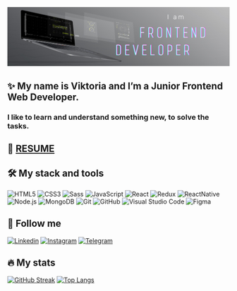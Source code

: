 ![Header](https://github.com/avviktoria/avviktoria/blob/main/assets/header.png)

## :sparkles: My name is Viktoria and I’m a Junior Frontend Web Developer.

### I like to learn and understand something new, to solve the tasks.

## :page_facing_up: [RESUME](https://avviktoria.github.io/rsschool-cv/)

## :hammer_and_wrench: My stack and tools

![HTML5](https://img.shields.io/static/v1?style=for-the-badge&message=HTML5&color=E34F26&logo=HTML5&logoColor=FFFFFF&label=)
![CSS3](https://img.shields.io/static/v1?style=for-the-badge&message=CSS3&color=1572B6&logo=CSS3&logoColor=FFFFFF&label=)
![Sass](https://img.shields.io/static/v1?style=for-the-badge&message=Sass&color=CC6699&logo=Sass&logoColor=FFFFFF&label=)
![JavaScript](https://img.shields.io/static/v1?style=for-the-badge&message=JavaScript&color=#cf7229&logo=JavaScript&logoColor=F7DF1E&label=)
![React](https://img.shields.io/static/v1?style=for-the-badge&message=React&color=222222&logo=React&logoColor=61DAFB&label=)
![Redux](https://img.shields.io/static/v1?style=for-the-badge&message=Redux&color=764ABC&logo=Redux&logoColor=FFFFFF&label=)
![ReactNative](https://img.shields.io/static/v1?style=for-the-badge&message=ReactNative&color=0088CC&logo=ReactNative&logoColor=FFFFFF&label=)
![Node.js](https://img.shields.io/static/v1?style=for-the-badge&message=Node.js&color=339933&logo=Node.js&logoColor=FFFFFF&label=)
![MongoDB](https://img.shields.io/static/v1?style=for-the-badge&message=MongoDB&color=47A248&logo=MongoDB&logoColor=FFFFFF&label=)
![Git](https://img.shields.io/static/v1?style=for-the-badge&message=Git&color=F05032&logo=Git&logoColor=FFFFFF&label=)
![GitHub](https://img.shields.io/static/v1?style=for-the-badge&message=GitHub&color=a7a7a7&logo=GitHub&logoColor=FFFFFF&label=)
![Visual Studio Code](https://img.shields.io/static/v1?style=for-the-badge&message=Visual+Studio+Code&color=007ACC&logo=Visual+Studio+Code&logoColor=FFFFFF&label=)
![Figma](https://img.shields.io/static/v1?style=for-the-badge&message=Figma&color=F24E1E&logo=Figma&logoColor=FFFFFF&label=)

## :calling: Follow me

[![Linkedin](https://img.shields.io/static/v1?style=for-the-badge&message=LinkedIn&color=0A66C2&logo=LinkedIn&logoColor=FFFFFF&label)](https://www.linkedin.com/in/viktoriiaavilova/)
[![Instagram](https://img.shields.io/static/v1?style=for-the-badge&message=Instagram&color=d62e2e&logo=Instagram&logoColor=FFFFFF&label)](https://instagram.com/avilova_vikto)
[![Telegram](https://img.shields.io/static/v1?style=for-the-badge&message=Telegram&color=26A5E4&logo=Telegram&logoColor=FFFFFF&label)](https://t.me/avilova_vikto)

## :fire: My stats

[![GitHub Streak](http://github-readme-streak-stats.herokuapp.com?user=avviktoria&theme=dark&background=000000)](https://git.io/streak-stats)
[![Top Langs](https://github-readme-stats.vercel.app/api/top-langs/?username=avviktoria&layout=compact&theme=vision-friendly-dark)](https://github.com/anuraghazra/github-readme-stats)
